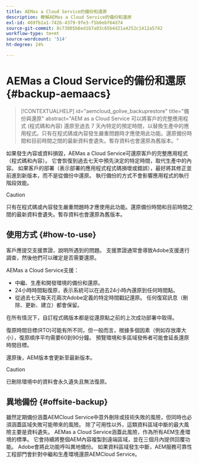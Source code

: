 ```yaml
---
title: AEMas a Cloud Service的備份和還原
description: 瞭解AEMas a Cloud Service的備份和還原
exl-id: 469fb1a1-7426-4379-9fe3-f5b0ebf64d74
source-git-commit: 8c73805b6ed1b7a03c65b4d21a4252c1412a5742
workflow-type: tm+mt
source-wordcount: '514'
ht-degree: 24%

---
```



# AEMas a Cloud Service的備份和還原 {#backup-aemaacs}

>[!CONTEXTUALHELP]
>id="aemcloud_golive_backuprestore"
>title="備份與還原"
>abstract="AEM as a Cloud Service 可以將客戶的完整應用程式 (程式碼和內容) 還原至過去 7 天內特定的預定時間，以替換生產中的應用程式。只有在程式碼或內容發生嚴重問題時才應使用此功能。還原備份時間和目前時間之間的最新資料會遺失。暫存資料也會還原為舊版本。"

如果發生內容或資料損毀，AEMas a Cloud Service可還原客戶的完整應用程式（程式碼和內容）。 它會恢復到過去七天中預先決定的特定時間，取代生產中的內容。
如果客戶的部署（表示部署的應用程式程式碼損壞或錯誤），最好將其修正並前進到新版本，而不是從備份中還原。 執行備份的方式不會影響應用程式的執行階段效能。

>[!CAUTION]
>
>只有在程式碼或內容發生嚴重問題時才應使用此功能。還原備份時間和目前時間之間的最新資料會遺失。暫存資料也會還原為舊版本。

## 使用方式 {#how-to-use}

客戶應提交支援票證，說明所遇到的問題。 支援票證通常會導致Adobe支援進行調查，然後他們可以確定是否需要還原。

AEMas a Cloud Service支援：

* 中繼、生產和開發環境的備份和還原。
* 24小時時間點復原，表示系統可以在過去24小時內還原到任何時間點。
* 從過去七天每天花兩次Adobe定義的特定時間戳記還原。 任何復寫訊息（刪除、更新、建立）都會保留。

在所有情況下，自訂程式碼版本都是從還原點之前的上次成功部署中取得。

復原時間目標(RTO)可能有所不同，但一般而言，根據多個因素（例如存放庫大小），復原順序平均需要60到90分鐘。 預覽環境和多區域發佈者可能會延長還原時間目標。

還原後，AEM版本會更新至最新版本。

>[!CAUTION]
>
>已刪除環境中的資料會永久遺失且無法復原。

## 異地備份 {#offsite-backup}

雖然定期備份涵蓋AEMCloud Service中意外刪除或技術失敗的風險，但同時也必須涵蓋區域失敗可能帶來的風險。 除了可用性以外，這類資料區域中斷的最大風險主要是資料遺失。
AEMas a Cloud Service涵蓋此風險，作為所有AEM生產環境的標準。 它會持續將整個AEM內容複製到遠端區域，並在三個月內提供回覆功能。 Adobe會將此功能呼叫異地備份。
如果資料區域發生中斷，AEM服務可靠性工程部門會針對中繼和生產環境還原AEMCloud Service。
